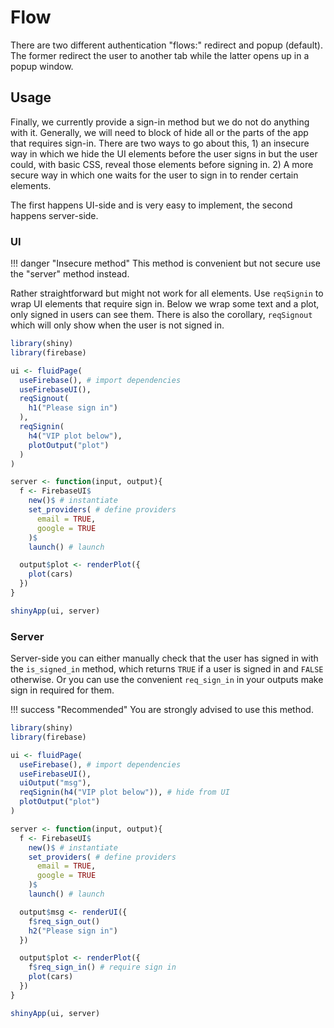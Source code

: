 # Flow

There are two different authentication "flows:" redirect and popup (default). The former redirect the user to another tab while the latter opens up in a popup window.

## Usage

Finally, we currently provide a sign-in method but we do not do anything with it. Generally, we will need to block of hide all or the parts of the app that requires sign-in. There are two ways to go about this, 1) an insecure way in which we hide the UI elements before the user signs in but the user could, with basic CSS, reveal those elements before signing in. 2) A more secure way in which one waits for the user to sign in to render certain elements.

The first happens UI-side and is very easy to implement, the second happens server-side.

### UI

!!! danger "Insecure method"
    This method is convenient but not secure use the "server" 
    method instead.

Rather straightforward but might not work for all elements. Use `reqSignin` to wrap UI elements that require sign in. Below we wrap some text and a plot, only signed in users can see them. There is also the corollary, `reqSignout` which will only show when the user is not signed in.

```r
library(shiny)
library(firebase)

ui <- fluidPage(
  useFirebase(), # import dependencies
  useFirebaseUI(),
  reqSignout(
    h1("Please sign in")
  ),
  reqSignin(
    h4("VIP plot below"),
    plotOutput("plot")
  )
)

server <- function(input, output){
  f <- FirebaseUI$
    new()$ # instantiate
    set_providers( # define providers
      email = TRUE, 
      google = TRUE
    )$
    launch() # launch

  output$plot <- renderPlot({
    plot(cars)
  })
}

shinyApp(ui, server)
```

### Server

Server-side you can either manually check that the user has signed in with the `is_signed_in` method, which returns `TRUE` if a user is signed in and `FALSE` otherwise. Or you can use the convenient `req_sign_in` in your outputs make sign in required for them.

!!! success "Recommended"
    You are strongly advised to use this method.

```r
library(shiny)
library(firebase)

ui <- fluidPage(
  useFirebase(), # import dependencies
  useFirebaseUI(),
  uiOutput("msg"),
  reqSignin(h4("VIP plot below")), # hide from UI
  plotOutput("plot")
)

server <- function(input, output){
  f <- FirebaseUI$
    new()$ # instantiate
    set_providers( # define providers
      email = TRUE, 
      google = TRUE
    )$
    launch() # launch

  output$msg <- renderUI({
    f$req_sign_out()
    h2("Please sign in")
  })

  output$plot <- renderPlot({
    f$req_sign_in() # require sign in
    plot(cars)
  })
}

shinyApp(ui, server)
```
